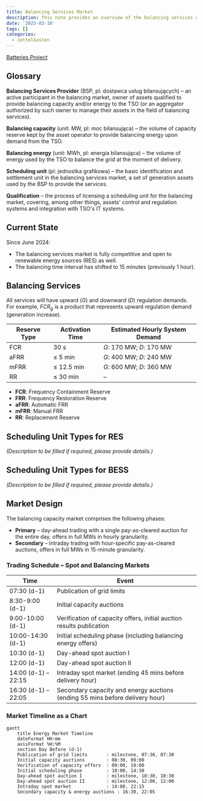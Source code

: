 ```yaml
---
title: Balancing Services Market
description: This note provides an overview of the balancing services market, including
date: '2025-03-10'
tags: []
categories:
  - zettelkasten
---
```


[Batteries Project](../projects/Batteries%20Project.md)

## Glossary

**Balancing Services Provider** (BSP, pl: dostawca usług bilansujących) – an active participant in the balancing market, owner of assets qualified to provide balancing capacity and/or energy to the TSO (or an aggregator authorized by such owner to manage their assets in the field of balancing services).

**Balancing capacity** (unit: MW, pl: moc bilansująca) – the volume of capacity reserve kept by the asset operator to provide balancing energy upon demand from the TSO.

**Balancing energy** (unit: MWh, pl: energia bilansująca) – the volume of energy used by the TSO to balance the grid at the moment of delivery.

**Scheduling unit** (pl: jednostka grafikowa) – the basic identification and settlement unit in the balancing services market, a set of generation assets used by the BSP to provide the services.

**Qualification** – the process of licensing a scheduling unit for the balancing market, covering, among other things, assets' control and regulation systems and integration with TSO's IT systems.

## Current State

Since June 2024:

- The balancing services market is fully competitive and open to renewable energy sources (RES) as well.
- The balancing time interval has shifted to 15 minutes (previously 1 hour).

## Balancing Services

All services will have upward ($G$) and downward ($D$) regulation demands. For example, $FCR_g$ is a product that represents upward regulation demand (generation increase).

| Reserve Type | Activation Time | Estimated Hourly System Demand |
| ------------ | --------------- | ------------------------------- |
| FCR          | 30 s            | $G$: 170 MW; $D$: 170 MW        |
| aFRR         | ≤ 5 min         | $G$: 400 MW; $D$: 240 MW        |
| mFRR         | ≤ 12.5 min      | $G$: 600 MW; $D$: 360 MW        |
| RR           | ≤ 30 min        | –                               |

- **FCR**: Frequency Containment Reserve
- **FRR**: Frequency Restoration Reserve
- **aFRR**: Automatic FRR
- **mFRR**: Manual FRR
- **RR**: Replacement Reserve

## Scheduling Unit Types for RES

*(Description to be filled if required, please provide details.)*

## Scheduling Unit Types for BESS

*(Description to be filled if required, please provide details.)*

## Market Design

The balancing capacity market comprises the following phases:

- **Primary** – day-ahead trading with a single pay-as-cleared auction for the entire day, offers in full MWs in hourly granularity.
- **Secondary** – intraday trading with hour-specific pay-as-cleared auctions, offers in full MWs in 15-minute granularity.

### Trading Schedule – Spot and Balancing Markets

| Time                | Event                                                                             |
| ------------------- | --------------------------------------------------------------------------------- |
| 07:30 (d-1)         | Publication of grid limits                                                        |
| 8:30-9:00 (d-1)     | Initial capacity auctions                                                         |
| 9:00-10:00 (d-1)    | Verification of capacity offers, initial auction results publication              |
| 10:00-14:30 (d-1)   | Initial scheduling phase (including balancing energy offers)                      |
| 10:30 (d-1)         | Day-ahead spot auction I                                                          |
| 12:00 (d-1)         | Day-ahead spot auction II                                                         |
| 14:00 (d-1) – 22:15 | Intraday spot market (ending 45 mins before delivery hour)                       |
| 16:30 (d-1) – 22:05 | Secondary capacity and energy auctions (ending 55 mins before delivery hour)     |

### Market Timeline as a Chart

```mermaid
gantt
    title Energy Market Timeline
    dateFormat HH:mm
    axisFormat %H:%M
    section Day Before (d-1)
    Publication of grid limits       : milestone, 07:30, 07:30
    Initial capacity auctions        : 08:30, 09:00
    Verification of capacity offers  : 09:00, 10:00
    Initial scheduling phase         : 10:00, 14:30
    Day-ahead spot auction I         : milestone, 10:30, 10:30
    Day-ahead spot auction II        : milestone, 12:00, 12:00
    Intraday spot market             : 14:00, 22:15
    Secondary capacity & energy auctions : 16:30, 22:05
```
